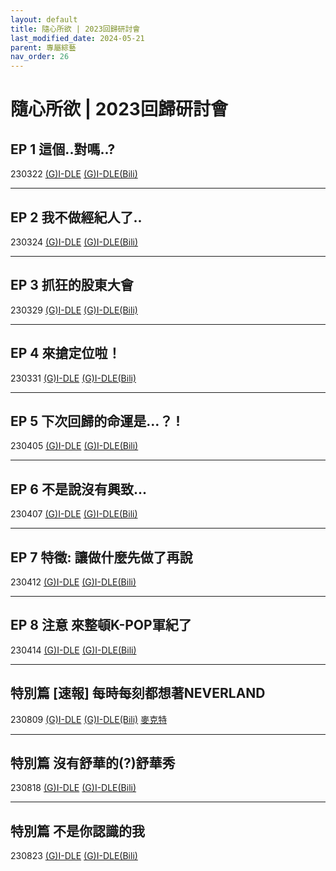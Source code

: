 ```yaml
---
layout: default
title: 隨心所欲 | 2023回歸研討會
last_modified_date: 2024-05-21
parent: 專屬綜藝
nav_order: 26
---
```


# 隨心所欲 | 2023回歸研討會

## EP 1 這個..對嗎..?

230322 [(G)I-DLE](https://www.youtube.com/watch?v=HU6K3TV2AdQ) [(G)I-DLE(Bili)](https://www.bilibili.com/video/BV1Wx4y1A71Z)

---

## EP 2 我不做經紀人了..

230324 [(G)I-DLE](https://www.youtube.com/watch?v=4bDBfsBCjFg) [(G)I-DLE(Bili)](https://www.bilibili.com/video/BV1bx4y1A7rZ)

---

## EP 3 抓狂的股東大會

230329 [(G)I-DLE](https://www.youtube.com/watch?v=r0MrzKxPqxw) [(G)I-DLE(Bili)](https://www.bilibili.com/video/BV1hX4y1o7rS)

---

## EP 4 來搶定位啦！

230331 [(G)I-DLE](https://www.youtube.com/watch?v=QFCP_VVQMgg) [(G)I-DLE(Bili)](https://www.bilibili.com/video/BV1tM411M7qT)

---

## EP 5 下次回歸的命運是…？ !

230405 [(G)I-DLE](https://www.youtube.com/watch?v=PwsQ30b-A-k) [(G)I-DLE(Bili)](https://www.bilibili.com/video/BV13g4y1g71Y)

---

## EP 6 不是說沒有興致...

230407 [(G)I-DLE](https://www.youtube.com/watch?v=MfTv2OX4Nz4) [(G)I-DLE(Bili)](https://www.bilibili.com/video/BV1Fs4y1K7xt)

---

## EP 7 特徵: 讓做什麼先做了再說

230412 [(G)I-DLE](https://www.youtube.com/watch?v=ar1ZMNKDbKI) [(G)I-DLE(Bili)](https://www.bilibili.com/video/BV1qa4y1N7TP)

---

## EP 8 注意 來整頓K-POP軍紀了

230414 [(G)I-DLE](https://www.youtube.com/watch?v=uvEYX0MSs1s) [(G)I-DLE(Bili)](https://www.bilibili.com/video/BV1G24y1A7fE)

---

## 特別篇 [速報] 每時每刻都想著NEVERLAND

230809 [(G)I-DLE](https://www.youtube.com/watch?v=-eWlNDLUAkI) [(G)I-DLE(Bili)](https://www.bilibili.com/video/BV1MV41137D6) [麥克特](https://www.bilibili.com/video/BV1Nh4y1c7Jk)

---

## 特別篇 沒有舒華的(?)舒華秀

230818 [(G)I-DLE](https://www.youtube.com/watch?v=4vY76usk3fk) [(G)I-DLE(Bili)](https://www.bilibili.com/video/BV19N411q7gU)

---

## 特別篇 不是你認識的我

230823 [(G)I-DLE](https://www.youtube.com/watch?v=C1ITPFPt1do) [(G)I-DLE(Bili)](https://www.bilibili.com/video/BV1Ru411777n)
